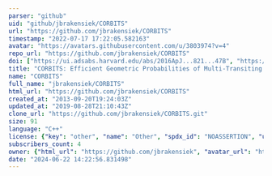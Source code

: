 ```yaml
---
parser: "github"
uid: "github/jbrakensiek/CORBITS"
url: "https://github.com/jbrakensiek/CORBITS"
timestamp: "2022-07-17 17:22:05.582163"
avatar: "https://avatars.githubusercontent.com/u/3803974?v=4"
repo_url: "https://github.com/jbrakensiek/CORBITS"
doi: ["https://ui.adsabs.harvard.edu/abs/2016ApJ...821...47B", "https://ui.adsabs.harvard.edu/abs/2016ascl.soft03002B/abstract"]
title: "CORBITS: Efficient Geometric Probabilities of Multi-Transiting Exoplanetary Systems"
name: "CORBITS"
full_name: "jbrakensiek/CORBITS"
html_url: "https://github.com/jbrakensiek/CORBITS"
created_at: "2013-09-20T19:24:03Z"
updated_at: "2019-08-28T21:10:43Z"
clone_url: "https://github.com/jbrakensiek/CORBITS.git"
size: 91
language: "C++"
license: {"key": "other", "name": "Other", "spdx_id": "NOASSERTION", "url": null, "node_id": "MDc6TGljZW5zZTA="}
subscribers_count: 4
owner: {"html_url": "https://github.com/jbrakensiek", "avatar_url": "https://avatars.githubusercontent.com/u/3803974?v=4", "login": "jbrakensiek", "type": "User"}
date: "2024-06-22 14:22:56.831498"
---
```

